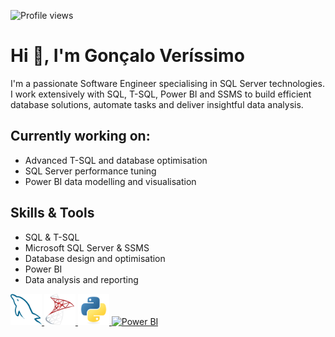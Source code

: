 ![Profile views](https://komarev.com/ghpvc/?username=goncalofverissimo&color=bb0000)

# Hi 👋, I'm Gonçalo Veríssimo

I'm a passionate Software Engineer specialising in SQL Server technologies. I work extensively with SQL, T-SQL, Power BI and SSMS to build efficient database solutions, automate tasks and deliver insightful data analysis.

## Currently working on:
- Advanced T-SQL and database optimisation
- SQL Server performance tuning
- Power BI data modelling and visualisation

## Skills & Tools
- SQL & T-SQL
- Microsoft SQL Server & SSMS
- Database design and optimisation
- Power BI
- Data analysis and reporting

<a href="https://www.w3schools.com/sql/" target="_blank">
  <img src="https://raw.githubusercontent.com/devicons/devicon/master/icons/mysql/mysql-original.svg"  
  alt="SQL" width="50">
</a>

<a href="https://learn.microsoft.com/pt-pt/training/modules/get-started-transact-sql-programming/" target="_blank">
  <img src="https://raw.githubusercontent.com/devicons/devicon/master/icons/microsoftsqlserver/microsoftsqlserver-original.svg" 
  alt="T-SQL" width="50">
</a>

<a href="https://www.python.org" target="_blank">
  <img src="https://raw.githubusercontent.com/devicons/devicon/master/icons/python/python-original.svg"  
  alt="Python" width="50">
</a>

<a href="https://powerbi.microsoft.com/" target="_blank">
  <img src="https://github.com/microsoft/PowerBI-Icons/blob/main/SVG/Power-BI.svg"  
  alt="Power BI" width="50">
</a>
